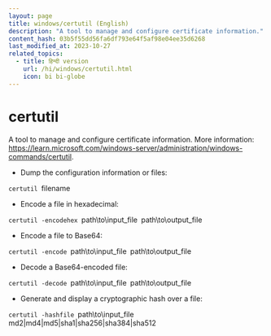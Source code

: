 ```yaml
---
layout: page
title: windows/certutil (English)
description: "A tool to manage and configure certificate information."
content_hash: 03b5f55dd56fa6df793e64f5af98e04ee35d6268
last_modified_at: 2023-10-27
related_topics:
  - title: हिन्दी version
    url: /hi/windows/certutil.html
    icon: bi bi-globe
---
```

# certutil

A tool to manage and configure certificate information.
More information: <https://learn.microsoft.com/windows-server/administration/windows-commands/certutil>.

- Dump the configuration information or files:

`certutil `<span class="tldr-var badge badge-pill bg-dark-lm bg-white-dm text-white-lm text-dark-dm font-weight-bold">filename</span>

- Encode a file in hexadecimal:

`certutil -encodehex `<span class="tldr-var badge badge-pill bg-dark-lm bg-white-dm text-white-lm text-dark-dm font-weight-bold">path\to\input_file</span>` `<span class="tldr-var badge badge-pill bg-dark-lm bg-white-dm text-white-lm text-dark-dm font-weight-bold">path\to\output_file</span>

- Encode a file to Base64:

`certutil -encode `<span class="tldr-var badge badge-pill bg-dark-lm bg-white-dm text-white-lm text-dark-dm font-weight-bold">path\to\input_file</span>` `<span class="tldr-var badge badge-pill bg-dark-lm bg-white-dm text-white-lm text-dark-dm font-weight-bold">path\to\output_file</span>

- Decode a Base64-encoded file:

`certutil -decode `<span class="tldr-var badge badge-pill bg-dark-lm bg-white-dm text-white-lm text-dark-dm font-weight-bold">path\to\input_file</span>` `<span class="tldr-var badge badge-pill bg-dark-lm bg-white-dm text-white-lm text-dark-dm font-weight-bold">path\to\output_file</span>

- Generate and display a cryptographic hash over a file:

`certutil -hashfile `<span class="tldr-var badge badge-pill bg-dark-lm bg-white-dm text-white-lm text-dark-dm font-weight-bold">path\to\input_file</span>` `<span class="tldr-var badge badge-pill bg-dark-lm bg-white-dm text-white-lm text-dark-dm font-weight-bold">md2|md4|md5|sha1|sha256|sha384|sha512</span>
